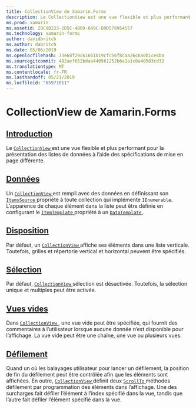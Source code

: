 ```yaml
---
title: CollectionView de Xamarin.Forms
description: Le CollectionView est une vue flexible et plus performant pour la présentation des listes de données à l’aide des spécifications de mise en page différente.
ms.prod: xamarin
ms.assetid: 2BC9B223-2D5C-4B09-849C-B9D578954557
ms.technology: xamarin-forms
author: davidbritch
ms.author: dabritch
ms.date: 05/06/2019
ms.openlocfilehash: 73e68f29c61661019cfc56f8caa26c6a0b1ce4ba
ms.sourcegitcommit: 482aef652bdaa440561252b6a1a1c0a40583cd32
ms.translationtype: MT
ms.contentlocale: fr-FR
ms.lasthandoff: 05/21/2019
ms.locfileid: "65971011"
---
```

# <a name="xamarinforms-collectionview"></a>CollectionView de Xamarin.Forms

## <a name="introductionintroductionmd"></a>[Introduction](introduction.md)

Le [ `CollectionView` ](xref:Xamarin.Forms.CollectionView) est une vue flexible et plus performant pour la présentation des listes de données à l’aide des spécifications de mise en page différente.

## <a name="datapopulate-datamd"></a>[Données](populate-data.md)

Un [ `CollectionView` ](xref:Xamarin.Forms.CollectionView) est rempli avec des données en définissant son [ `ItemsSource` ](xref:Xamarin.Forms.ItemsView.ItemsSource) propriété à toute collection qui implémente `IEnumerable`. L’apparence de chaque élément dans la liste peut être définie en configurant le [ `ItemTemplate` ](xref:Xamarin.Forms.ItemsView.ItemTemplate) propriété à un [ `DataTemplate` ](xref:Xamarin.Forms.DataTemplate).

## <a name="layoutlayoutmd"></a>[Disposition](layout.md)

Par défaut, un [ `CollectionView` ](xref:Xamarin.Forms.CollectionView) affiche ses éléments dans une liste verticale. Toutefois, grilles et répertorie vertical et horizontal peuvent être spécifiés.

## <a name="selectionselectionmd"></a>[Sélection](selection.md)

Par défaut, [ `CollectionView` ](xref:Xamarin.Forms.CollectionView) sélection est désactivée. Toutefois, la sélection unique et multiples peut être activée.

## <a name="empty-viewsemptyviewmd"></a>[Vues vides](emptyview.md)

Dans [ `CollectionView` ](xref:Xamarin.Forms.CollectionView), une vue vide peut être spécifiée, qui fournit des commentaires à l’utilisateur lorsque aucune donnée n’est disponible pour l’affichage. La vue vide peut être une chaîne, une vue ou plusieurs vues.

## <a name="scrollingscrollingmd"></a>[Défilement](scrolling.md)

Quand un où les balayages utilisateur pour lancer un défilement, la position de fin du défilement peut être contrôlée afin que les éléments sont affichées. En outre, [ `CollectionView` ](xref:Xamarin.Forms.CollectionView) définit deux [ `ScrollTo` ](xref:Xamarin.Forms.ItemsView.ScrollTo*) méthodes défilement par programmation des éléments dans l’affichage. Une des surcharges fait défiler l’élément à l’index spécifié dans la vue, tandis que l’autre fait défiler l’élément spécifié dans la vue.
